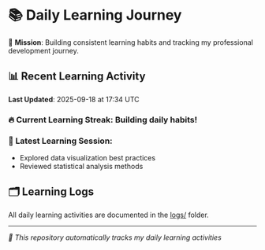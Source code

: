 # 📚 Daily Learning Journey

🎯 **Mission**: Building consistent learning habits and tracking my professional development journey.

## 📊 Recent Learning Activity

**Last Updated**: 2025-09-18 at 17:34 UTC

### 🔥 Current Learning Streak: Building daily habits!

### 📝 Latest Learning Session:
- Explored data visualization best practices
- Reviewed statistical analysis methods

## 🗂️ Learning Logs

All daily learning activities are documented in the [logs/](./logs/) folder.

---
*🤖 This repository automatically tracks my daily learning activities*
